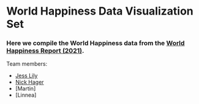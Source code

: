 # World Happiness Data Visualization Set

### Here we compile the World Happiness data from the [World Happiness Report (2021)](https://worldhappiness.report/ed/2021/).

Team members:
* [Jess Lily](Jess_Lily)
* [Nick Hager](Nick_Hager)
* [Martin]
* [Linnea]

